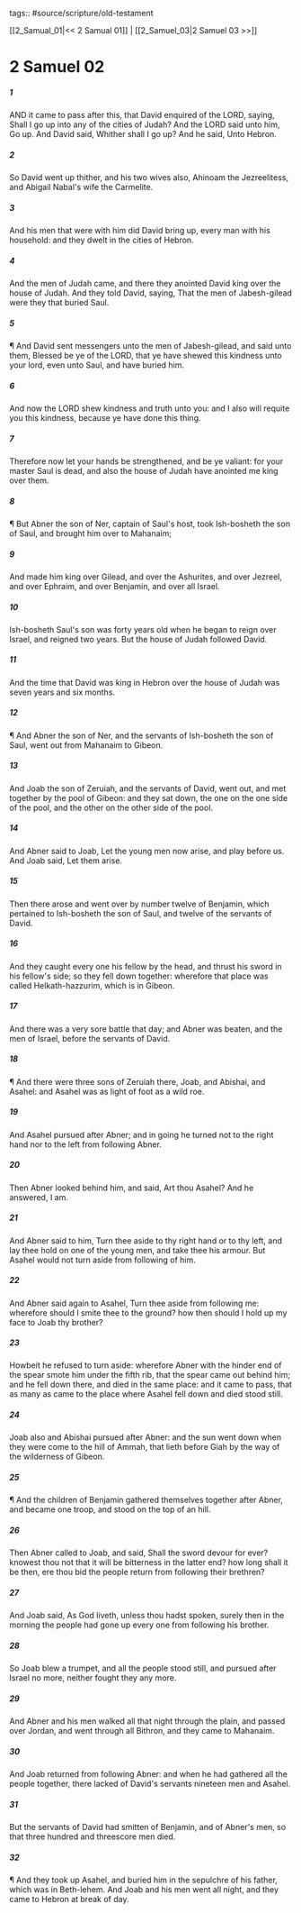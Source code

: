 tags:: #source/scripture/old-testament

[[2_Samual_01|<< 2 Samual 01]] | [[2_Samuel_03|2 Samuel 03 >>]]

# 2 Samuel 02

##### 1

AND it came to pass after this, that David enquired of the LORD, saying, Shall I go up into any of the cities of Judah? And the LORD said unto him, Go up. And David said, Whither shall I go up? And he said, Unto Hebron.

##### 2

So David went up thither, and his two wives also, Ahinoam the Jezreelitess, and Abigail Nabal's wife the Carmelite.

##### 3

And his men that were with him did David bring up, every man with his household: and they dwelt in the cities of Hebron.

##### 4

And the men of Judah came, and there they anointed David king over the house of Judah. And they told David, saying, That the men of Jabesh-gilead were they that buried Saul.

##### 5

¶ And David sent messengers unto the men of Jabesh-gilead, and said unto them, Blessed be ye of the LORD, that ye have shewed this kindness unto your lord, even unto Saul, and have buried him.

##### 6

And now the LORD shew kindness and truth unto you: and I also will requite you this kindness, because ye have done this thing.

##### 7

Therefore now let your hands be strengthened, and be ye valiant: for your master Saul is dead, and also the house of Judah have anointed me king over them.

##### 8

¶ But Abner the son of Ner, captain of Saul's host, took Ish-bosheth the son of Saul, and brought him over to Mahanaim;

##### 9

And made him king over Gilead, and over the Ashurites, and over Jezreel, and over Ephraim, and over Benjamin, and over all Israel.

##### 10

Ish-bosheth Saul's son was forty years old when he began to reign over Israel, and reigned two years. But the house of Judah followed David.

##### 11

And the time that David was king in Hebron over the house of Judah was seven years and six months.

##### 12

¶ And Abner the son of Ner, and the servants of Ish-bosheth the son of Saul, went out from Mahanaim to Gibeon.

##### 13

And Joab the son of Zeruiah, and the servants of David, went out, and met together by the pool of Gibeon: and they sat down, the one on the one side of the pool, and the other on the other side of the pool.

##### 14

And Abner said to Joab, Let the young men now arise, and play before us. And Joab said, Let them arise.

##### 15

Then there arose and went over by number twelve of Benjamin, which pertained to Ish-bosheth the son of Saul, and twelve of the servants of David.

##### 16

And they caught every one his fellow by the head, and thrust his sword in his fellow's side; so they fell down together: wherefore that place was called Helkath-hazzurim, which is in Gibeon.

##### 17

And there was a very sore battle that day; and Abner was beaten, and the men of Israel, before the servants of David.

##### 18

¶ And there were three sons of Zeruiah there, Joab, and Abishai, and Asahel: and Asahel was as light of foot as a wild roe.

##### 19

And Asahel pursued after Abner; and in going he turned not to the right hand nor to the left from following Abner.

##### 20

Then Abner looked behind him, and said, Art thou Asahel? And he answered, I am.

##### 21

And Abner said to him, Turn thee aside to thy right hand or to thy left, and lay thee hold on one of the young men, and take thee his armour. But Asahel would not turn aside from following of him.

##### 22

And Abner said again to Asahel, Turn thee aside from following me: wherefore should I smite thee to the ground? how then should I hold up my face to Joab thy brother?

##### 23

Howbeit he refused to turn aside: wherefore Abner with the hinder end of the spear smote him under the fifth rib, that the spear came out behind him; and he fell down there, and died in the same place: and it came to pass, that as many as came to the place where Asahel fell down and died stood still.

##### 24

Joab also and Abishai pursued after Abner: and the sun went down when they were come to the hill of Ammah, that lieth before Giah by the way of the wilderness of Gibeon.

##### 25

¶ And the children of Benjamin gathered themselves together after Abner, and became one troop, and stood on the top of an hill.

##### 26

Then Abner called to Joab, and said, Shall the sword devour for ever? knowest thou not that it will be bitterness in the latter end? how long shall it be then, ere thou bid the people return from following their brethren?

##### 27

And Joab said, As God liveth, unless thou hadst spoken, surely then in the morning the people had gone up every one from following his brother.

##### 28

So Joab blew a trumpet, and all the people stood still, and pursued after Israel no more, neither fought they any more.

##### 29

And Abner and his men walked all that night through the plain, and passed over Jordan, and went through all Bithron, and they came to Mahanaim.

##### 30

And Joab returned from following Abner: and when he had gathered all the people together, there lacked of David's servants nineteen men and Asahel.

##### 31

But the servants of David had smitten of Benjamin, and of Abner's men, so that three hundred and threescore men died.

##### 32

¶ And they took up Asahel, and buried him in the sepulchre of his father, which was in Beth-lehem. And Joab and his men went all night, and they came to Hebron at break of day.
